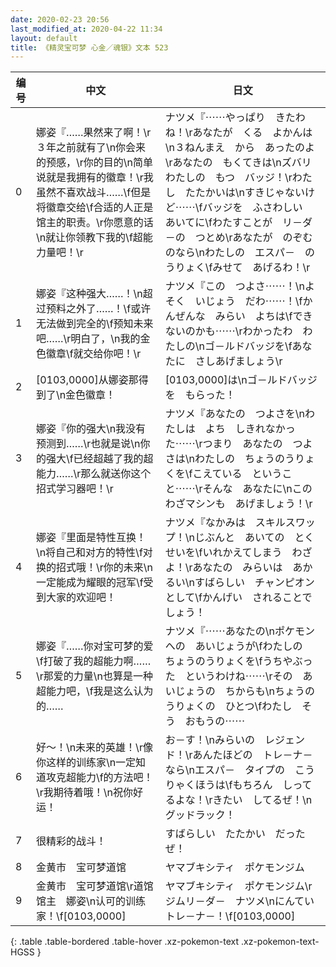```yaml
---
date: 2020-02-23 20:56
last_modified_at: 2020-04-22 11:34
layout: default
title: 《精灵宝可梦 心金／魂银》文本 523
---
```

| 编号 | 中文 | 日文 |
| ---- | ---- | ---- |
| 0 | 娜姿『……果然来了啊！\r３年之前就有了\n你会来的预感，\r你的目的\n简单说就是我拥有的徽章！\r我虽然不喜欢战斗……\f但是将徽章交给\f合适的人正是馆主的职责。\r你愿意的话\n就让你领教下我的\f超能力量吧！\r | ナツメ『⋯⋯やっぱり　きたわね！\rあなたが　くる　よかんは\n３ねんまえ　から　あったのよ\rあなたの　もくてきは\nズバリ　わたしの　もつ　バッジ！\rわたし　たたかいは\nすきじゃないけど⋯⋯\fバッジを　ふさわしい　あいてに\fわたすことが　リ－ダ－の　つとめ\rあなたが　のぞむのなら\nわたしの　エスパ－　のうりょく\fみせて　あげるわ！\r |
| 1 | 娜姿『这种强大……！\n超过预料之外了……！\f或许无法做到完全的\f预知未来吧……\r明白了，\n我的金色徽章\f就交给你吧！\r | ナツメ『この　つよさ⋯⋯！\nよそく　いじょう　だわ⋯⋯！\fかんぜんな　みらい　よちは\fできないのかも⋯⋯\rわかったわ　わたしの\nゴ－ルドバッジを\fあなたに　さしあげましょう\r |
| 2 | [0103,0000]从娜姿那得到了\n金色徽章！ | [0103,0000]は\nゴ－ルドバッジを　もらった！ |
| 3 | 娜姿『你的强大\n我没有预测到……\r也就是说\n你的强大\f已经超越了我的超能力……\r那么就送你这个招式学习器吧！\r | ナツメ『あなたの　つよさを\nわたしは　よち　しきれなかった⋯⋯\rつまり　あなたの　つよさは\nわたしの　ちょうのうりょくを\fこえている　ということ⋯⋯\rそんな　あなたに\nこの　わざマシンも　あげましょう！\r |
| 4 | 娜姿『里面是特性互换！\n将自己和对方的特性\f对换的招式哦！\r你的未来\n一定能成为耀眼的冠军\f受到大家的欢迎吧！ | ナツメ『なかみは　スキルスワップ！\nじぶんと　あいての　とくせいを\fいれかえてしまう　わざよ！\rあなたの　みらいは　あかるい\nすばらしい　チャンピオン　として\fかんげい　されることでしょう！ |
| 5 | 娜姿『……你对宝可梦的爱\f打破了我的超能力啊……\r那爱的力量\n也算是一种超能力吧，\f我是这么认为的…… | ナツメ『⋯⋯あなたの\nポケモンへの　あいじょうが\fわたしの　ちょうのうりょくを\fうちやぶった　というわけね⋯⋯\rその　あいじょうの　ちからも\nちょうのうりょくの　ひとつ\fわたし　そう　おもうの⋯⋯ |
| 6 | 好～！\n未来的英雄！\r像你这样的训练家\n一定知道攻克超能力\f的方法吧！\r我期待着哦！\n祝你好运！ | お－す！\nみらいの　レジェンド！\rあんたほどの　トレ－ナ－なら\nエスパ－　タイプの　こうりゃくほうは\fもちろん　しってるよな！\rきたい　してるぜ！\nグッドラック！ |
| 7 | 很精彩的战斗！ | すばらしい　たたかい　だったぜ！ |
| 8 | 金黄市　宝可梦道馆 | ヤマブキシティ　ポケモンジム |
| 9 | 金黄市　宝可梦道馆\r道馆馆主　娜姿\n认可的训练家！\f[0103,0000] | ヤマブキシティ　ポケモンジム\rジムリ－ダ－　ナツメ\nにんてい　トレ－ナ－！\f[0103,0000] |
{: .table .table-bordered .table-hover .xz-pokemon-text .xz-pokemon-text-HGSS }